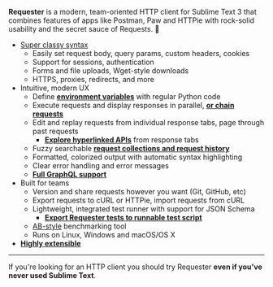 **Requester** is a modern, team-oriented HTTP client for Sublime Text 3 that combines features of apps like Postman, Paw and HTTPie with rock-solid usability and the secret sauce of Requests. 🌟

- [Super classy syntax](http://docs.python-requests.org/en/master/user/quickstart/)
  - Easily set request body, query params, custom headers, cookies
  - Support for sessions, authentication
  - Forms and file uploads, Wget-style downloads
  - HTTPS, proxies, redirects, and more
- Intuitive, modern UX
  - Define [**environment variables**](https://kylebebak.github.io/Requester/#environment-variables) with regular Python code
  - Execute requests and display responses in parallel, [**or chain requests**](https://kylebebak.github.io/Requester/#chaining-by-reference)
  - Edit and replay requests from individual response tabs, page through past requests
    - [**Explore hyperlinked APIs**](https://kylebebak.github.io/Requester/#explore-hyperlinked-apis-hateoas) from response tabs
  - Fuzzy searchable [**request collections and request history**](https://kylebebak.github.io/Requester/#navigation-and-history)
  - Formatted, colorized output with automatic syntax highlighting
  - Clear error handling and error messages
  - [**Full GraphQL support**](https://kylebebak.github.io/Requester/#graphql)
- Built for teams
  - Version and share requests however you want (Git, GitHub, etc)
  - Export requests to cURL or HTTPie, import requests from cURL
  - Lightweight, integrated test runner with support for JSON Schema
    - [**Export Requester tests to runnable test script**](https://kylebebak.github.io/Requester/#export-tests-to-runnable-script)
  - [AB-style](https://httpd.apache.org/docs/2.4/programs/ab.html) benchmarking tool
  - Runs on Linux, Windows and macOS/OS X
- [**Highly extensible**](https://kylebebak.github.io/Requester/#import-any-python-package-in-requester-env)

---

If you're looking for an HTTP client you should try Requester **even if you've never used Sublime Text**.
